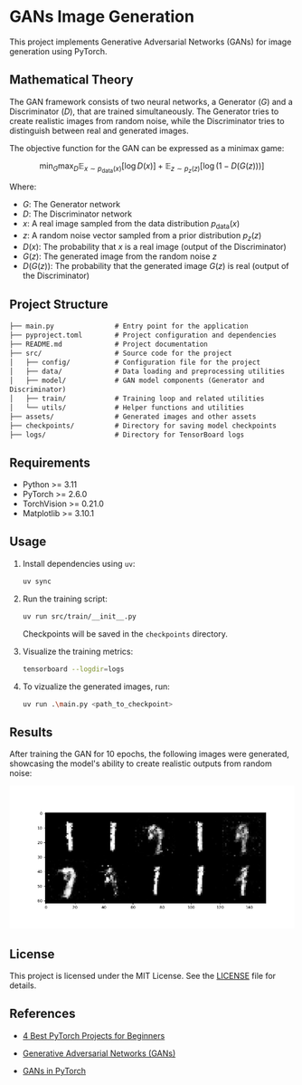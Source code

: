 # GANs Image Generation

This project implements Generative Adversarial Networks (GANs) for image generation using PyTorch.

## Mathematical Theory

The GAN framework consists of two neural networks, a Generator $(G)$ and a Discriminator $(D)$, that are trained simultaneously. The Generator tries to create realistic images from random noise, while the Discriminator tries to distinguish between real and generated images.

The objective function for the GAN can be expressed as a minimax game:

$$
\min_G \max_D \mathbb{E}_{x \sim p_{\text{data}}(x)}[\log D(x)] + \mathbb{E}_{z \sim p_z(z)}[\log(1 - D(G(z)))]
$$

Where:

- $G$: The Generator network
- $D$: The Discriminator network
- $x$: A real image sampled from the data distribution $p_{\text{data}}(x)$
- $z$: A random noise vector sampled from a prior distribution $p_z(z)$
- $D(x)$: The probability that $x$ is a real image (output of the Discriminator)
- $G(z)$: The generated image from the random noise $z$
- $D(G(z))$: The probability that the generated image $G(z)$ is real (output of the Discriminator)

## Project Structure

```
├── main.py               # Entry point for the application
├── pyproject.toml        # Project configuration and dependencies
├── README.md             # Project documentation
├── src/                  # Source code for the project
│   ├── config/           # Configuration file for the project
│   ├── data/             # Data loading and preprocessing utilities
│   ├── model/            # GAN model components (Generator and Discriminator)
│   ├── train/            # Training loop and related utilities
│   └── utils/            # Helper functions and utilities
├── assets/               # Generated images and other assets
├── checkpoints/          # Directory for saving model checkpoints
├── logs/                 # Directory for TensorBoard logs
```

## Requirements

- Python >= 3.11
- PyTorch >= 2.6.0
- TorchVision >= 0.21.0
- Matplotlib >= 3.10.1

## Usage

1. Install dependencies using `uv`:

   ```bash
   uv sync
   ```

2. Run the training script:

   ```bash
   uv run src/train/__init__.py
   ```

   Checkpoints will be saved in the `checkpoints` directory.

3. Visualize the training metrics:

   ```bash
   tensorboard --logdir=logs
   ```

4. To vizualize the generated images, run:

   ```bash
   uv run .\main.py <path_to_checkpoint>
   ```

## Results

After training the GAN for 10 epochs, the following images were generated, showcasing the model's ability to create realistic outputs from random noise:

![Generated Images](assets/10_epochs.png)

## License

This project is licensed under the MIT License. See the [LICENSE](LICENSE) file for details.

## References

- [4 Best PyTorch Projects for Beginners](https://medium.com/@amit25173/4-best-pytorch-projects-for-beginners-b88049a44fa2)

- [Generative Adversarial Networks (GANs)](https://arxiv.org/abs/1406.2661)

- [GANs in PyTorch](https://pytorch.org/tutorials/beginner/dcgan_faces_tutorial.html)
